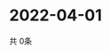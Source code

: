 # 2022-04-01
  共 0条

  <!-- BEGIN -->
  <!-- 最后更新时间Fri Apr 01 2022 11:04:55 GMT+0000 (Coordinated Universal Time) -->
  
  <!-- END -->
  
  